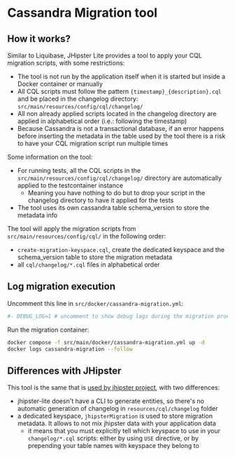 # Cassandra Migration tool

## How it works?

Similar to Liquibase, JHipster Lite provides a tool to apply your CQL migration scripts, with some restrictions:

- The tool is not run by the application itself when it is started but inside a Docker container or manually
- All CQL scripts must follow the pattern `{timestamp}_{description}.cql` and be placed in the changelog directory: `src/main/resources/config/cql/changelog/`
- All non already applied scripts located in the changelog directory are applied in alphabetical order (i.e.: following the timestamp)
- Because Cassandra is not a transactional database, if an error happens before inserting the metadata in the table used by the tool there is a risk to have your CQL migration script run multiple times

Some information on the tool:

- For running tests, all the CQL scripts in the `src/main/resources/config/cql/changelog/` directory are automatically applied to the testcontainer instance
  - Meaning you have nothing to do but to drop your script in the changelog directory to have it applied for the tests
- The tool uses its own cassandra table schema_version to store the metadata info

The tool will apply the migration scripts from `src/main/resources/config/cql/` in the following order:

- `create-migration-keyspace.cql`, create the dedicated keyspace and the schema_version table to store the migration metadata
- all `cql/changelog/*.cql` files in alphabetical order

## Log migration execution

Uncomment this line in `src/docker/cassandra-migration.yml`:

```yaml
#- DEBUG_LOG=1 # uncomment to show debug logs during the migration process
```

Run the migration container:

```bash
docker compose -f src/main/docker/cassandra-migration.yml up -d
docker logs cassandra-migration --follow
```

## Differences with JHipster

This tool is the same that is [used by jhipster project](https://www.jhipster.tech/using-cassandra/), with two differences:

- jhipster-lite doesn't have a CLI to generate entities, so there's no automatic generation of changelog in `resources/cql/changelog` folder
- a dedicated keyspace, `jhipsterMigration` is used to store migration metadata. It allows to not mix jhipster data with your application data
  - it means that you must explicitly tell which keyspace to use in your `changelog/*.cql` scripts: either by using `USE` directive, or by prepending your table names with keyspace they belong to
